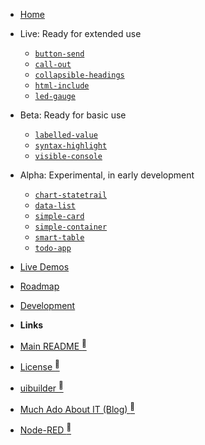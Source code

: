 * [Home](/)

* Live: Ready for extended use

  * [`button-send`](components/button-send)
  * [`call-out`](components/call-out)
  * [`collapsible-headings`](components/collapsible-headings)
  * [`html-include`](components/html-include)
  * [`led-gauge`](components/led-gauge)

* Beta: Ready for basic use

  * [`labelled-value`](components/labelled-value)
  * [`syntax-highlight`](components/syntax-highlight)
  * [`visible-console`](components/visible-console)

* Alpha: Experimental, in early development

  * [`chart-statetrail`](components/chart-statetrail)
  * [`data-list`](components/data-list)
  * [`simple-card`](components/simple-card)
  * [`simple-container`](components/simple-container)
  * [`smart-table`](components/smart-table)
  * [`todo-app`](components/todo-app)

- [Live Demos](https://wc.totallyinformation.net/tests)
- [Roadmap](./roadmap)
- [Development](./dev "Development and building standards and practices")

- **Links**
- [Main README <sup>🔗</sup>](https://totallyinformation.github.io/web-components/)
- [License <sup>🔗</sup>](https://github.com/TotallyInformation/node-red-contrib-uibuilder/blob/main/LICENSE)
- [uibuilder <sup>🔗</sup>](https://github.com/TotallyInformation/node-red-contrib-uibuilder)
- [Much Ado About IT (Blog) <sup>🔗</sup>](https://it.knightnet.org.uk)
- [Node-RED <sup>🔗</sup>](https://nodered.org/)
